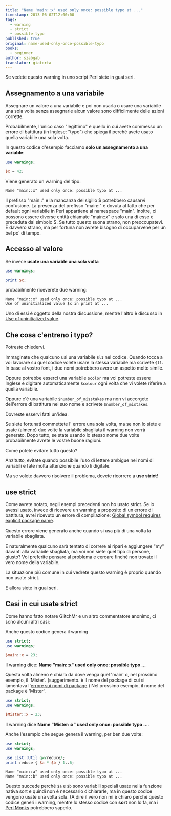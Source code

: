 ```yaml
---
title: "Name 'main::x' used only once: possible typo at ..."
timestamp: 2013-06-02T12:00:00
tags:
  - warning
  - strict
  - possible typo
published: true
original: name-used-only-once-possible-typo
books:
  - beginner
author: szabgab
translator: giatorta
---
```



Se vedete questo warning in uno script Perl siete in guai seri.


## Assegnamento a una variabile

Assegnare un valore a una variabile e poi non usarla
o usare una variabile una sola volta senza assegnarle alcun valore
sono difficilmente delle azioni corrette.

Probabilmente, l'unico caso "legittimo" è quello in cui avete commesso un errore di battitura
(in Inglese: "typo") che spiega il perché avete usato quella variabile una sola volta.

In questo codice d'esempio facciamo <b>solo un assegnamento a una variable</b>:

```perl
use warnings;

$x = 42;
```

Viene generato un warning del tipo:

```
Name "main::x" used only once: possible typo at ...
```

Il prefisso "main::" e la mancanza del sigillo $ potrebbero causarvi confusione.
La presenza del prefisso "main::" è dovuta al fatto che per default
ogni variabile in Perl appartiene al namespace "main". Inoltre, ci possono
essere diverse entità chiamate "main::x" e solo una di esse
è preceduta dal simbolo $. Se tutto questo suona strano, non preoccupatevi.
È davvero strano, ma per fortuna non avrete bisogno di occuparvene per un bel po' di tempo.

## Accesso al valore

Se invece <b>usate una variable una sola volta</b>

```perl
use warnings;

print $x;
```

probabilmente riceverete due warning:

```
Name "main::x" used only once: possible typo at ...
Use of uninitialized value $x in print at ...
```

Uno di essi è oggetto della nostra discussione, mentre l'altro è discusso in
[Use of uninitialized value](/use-of-uninitialized-value).


## Che cosa c'entreno i typo?

Potreste chiedervi.

Immaginate che qualcuno usi una variabile `$l1` nel codice. Quando
tocca a voi lavorare su quel codice volete usare la stessa variabile ma scrivete `$ll`.
In base al vostro font, i due nomi potrebbero avere un aspetto molto simile.

Oppure potrebbe esserci una variabile `$color` ma voi potreste essere Inglese
e digitare automaticamente `$colour` ogni volta che vi volete riferire a quella variabile.

Oppure c'è una variabile `$number_of_misstakes` ma non vi accorgete
dell'errore di battitura nel suo nome e scrivete `$number_of_mistakes`.

Dovreste esservi fatti un'idea.

Se siete fortunati commettete l' errore una sola volta, ma se non lo siete e
usate (almeno) due volte la variabile sbagliata il warning non verrà generato.
Dopo tutto, se state usando lo stesso nome due volte probabilmente avrete le vostre buone ragioni.

Come potete evitare tutto questo?

Anzitutto, evitate quando possibile l'uso di lettere ambigue nei nomi di variabili e fate
molta attenzione quando li digitate.

Ma se volete davvero risolvere il problema, dovete ricorrere a <b>use strict</b>!

## use strict

Come avrete notato, negli esempi precedenti non ho usato strict. Se lo avessi usato,
invece di ricevere un warning a proposito di un errore di battitura, avrei ricevuto un errore di
compilazione:
[Global symbol requires explicit package name](/global-symbol-requires-explicit-package-name).

Questo errore viene generato anche quando si usa più di una volta la variabile sbagliata.

E naturalmente qualcuno sarà tentato di correre ai ripari e aggiungere "my" davanti alla variabile
sbagliata, ma voi non siete quel tipo di persone, giusto? Voi preferite pensare al problema e cercare finché
non trovate il vero nome della variabile.

La situazione più comune in cui vedrete questo warning è proprio quando non usate strict.

E allora siete in guai seri.

## Casi in cui usate strict

Come hanno fatto notare GlitchMr e un altro commentatore anonimo, ci sono alcuni altri casi:

Anche questo codice genera il warning

```perl
use strict;
use warnings;

$main::x = 23;
```

Il warning dice: <b>Name "main::x" used only once: possible typo ...</b>

Questa volta almeno è chiaro da dove venga quel 'main' o, nel
prossimo esempio, il 'Mister'. (suggerimento. è il nome del package di cui
si lamentava l'[errore sui nomi di package](/global-symbol-requires-explicit-package-name).)
Nel prossimo esempio, il nome del package è 'Mister'.

```perl
use strict;
use warnings;

$Mister::x = 23;
```

Il warning dice <b>Name "Mister::x" used only once: possible typo ...</b>.

Anche l'esempio che segue genera il warning, per ben due volte:

```perl
use strict;
use warnings;

use List::Util qw/reduce/;
print reduce { $a * $b } 1..6;
```

```
Name "main::a" used only once: possible typo at ...
Name "main::b" used only once: possible typo at ...
```

Questo succede perché `$a` e `$b` sono
variabili speciali usate nella funzione nativa sort e
quindi non è necessario dichiararle, ma in questo codice
vengono usate una volta sola.
(A dire il vero non mi è chiaro perché questo codice generi i warning,
mentre lo stesso codice con <b>sort</b> non lo fa, ma i
[Perl Monks](http://www.perlmonks.org/?node_id=1021888) potrebbero saperlo.


